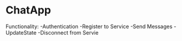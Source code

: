 # ChatApp
Functionality:
-Authentication
-Register to Service
-Send Messages
-UpdateState
-Disconnect from Servie
